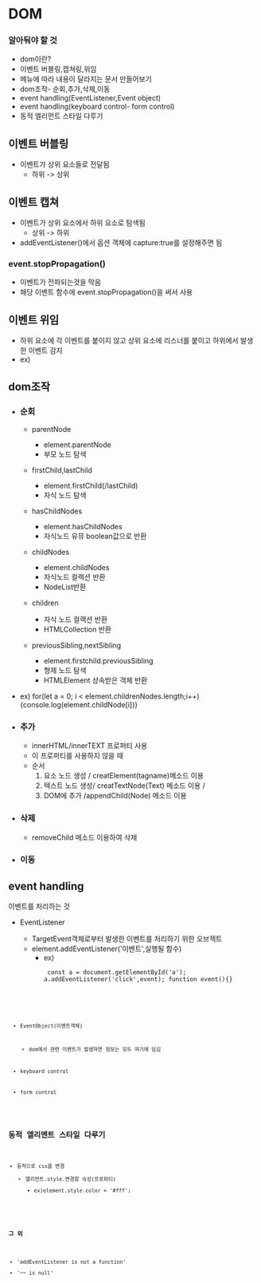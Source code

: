 # DOM

### 알아둬야 할 것
- dom이란?
- 이벤트 버블링,캡쳐링,위임
- 메뉴에 따라 내용이 달라지는 문서 만들어보기
- dom조작- 순회,추가,삭제,이동
- event handling(EventListener,Event object)
- event handling(keyboard control- form control)
- 동적 엘리먼트 스타일 다루기

## 이벤트 버블링 
- 이벤트가 상위 요소들로 전달됨
    - 하위 -> 상위 

## 이벤트 캡쳐
- 이벤트가 상위 요소에서 하위 요소로 탐색됨
    - 상위 -> 하위
- addEventListener()에서 옵션 객체에 capture:true를 설정해주면 됨

### event.stopPropagation()
- 이벤트가 전파되는것을 막음
- 해당 이벤트 함수에 event.stopPropagation()을 써서 사용

## 이벤트 위임
- 하위 요소에 각 이벤트를 붙이지 않고 상위 요소에 리스너를 붙이고 하위에서 발생한 이벤트 감지
- ex)

## dom조작
- ### 순회
    * parentNode
        * element.parentNode
        * 부모 노드 탐색

    * firstChild,lastChild
        * element.firstChild(/lastChild)
        * 자식 노드 탐색

    * hasChildNodes
        * element.hasChildNodes
        * 자식노드 유뮤 boolean값으로 반환
    * childNodes
        * element.childNodes
        * 자식노드 컬랙션 반환
        * NodeList반환

    * children
        * 자식 노드 컬랙션 반환
        * HTMLCollection 반환

    * previousSibling,nextSibling
        * element.firstchild.previousSibling
        * 형제 노드 탐색
        * HTMLElement 상속받은 객체 반환
* ex) for(let a = 0; i < element.childrenNodes.length;i++){console.log(element.childNode[i])}

- ### 추가
    - innerHTML/innerTEXT 프로퍼티 사용
    - 이 프로퍼티를 사용하지 않을 때
    - 순서 
        1. 요소 노드 생성 / creatElement(tagname)메소드 이용
        2. 텍스트 노드 생성/ creatTextNode(Text) 메소드 이용 / 
        3. DOM에 추가 /appendChild(Node) 메소드 이용
        
- ### 삭제
    - removeChild 메소드 이용하여 삭제

- ### 이동
## event handling
이벤트를 처리하는 것    
- EventListener
    - TargetEvent객체로부터 발생한 이벤트를 처리하기 위한 오브젝트
    - element.addEventListener('이벤트',실행될 함수)
        - ex)<pre><code>
                const a = document.getElementById('a');
                a.addEventListener('click',event);
                function event(){}
            <code><pre>
    
- EventObject(이벤트객체)
    - dom에서 관련 이벤트가 발생하면 정보는 모두 여기에 담김
    
- keyboard control
- form control

## 동적 엘리멘트 스타일 다루기
- 동적으로 css를 변경
    - 엘리먼트.style.변경할 속성(프로퍼티)
        - ex)element.style.color = '#fff';

### 그 외
- 'addEventListener is not a function'
- '~~ is null'